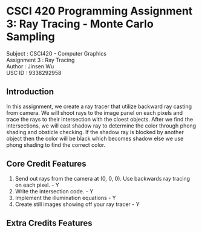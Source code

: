 # CSCI 420 Programming Assignment 3: Ray Tracing - Monte Carlo Sampling

Subject             : CSCI420 - Computer Graphics <br>
Assignment 3        : Ray Tracing <br>
Author              : Jinsen Wu                   <br>
USC ID              : 9338292958                  <br>

## Introduction
In this assignment, we create a ray tracer that utilize backward ray casting from camera.  We will shoot rays to the image panel on each pixels and trace the rays to their intersection with the cloest objects.  After we find the intersections, we will cast shadow ray to determine the color through phong shading and obsticle checking.  If the shadow ray is blocked by another object then the color will be black which becomes shadow else we use phong shading to find the correct color.

## Core Credit Features

1. Send out rays from the camera at (0, 0, 0).  Use backwards ray tracing on each pixel.    -   Y
2. Write the intersection code.                                                             -   Y
3. Implement the illumination equations                                                     -   Y
4. Create still images showing off your ray tracer                                          -   Y

## Extra Credits Features
